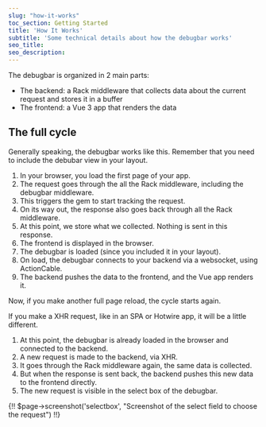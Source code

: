 ```yaml
---
slug: "how-it-works"
toc_section: Getting Started
title: 'How It Works'
subtitle: 'Some technical details about how the debugbar works'
seo_title:
seo_description: 
---
```


The debugbar is organized in 2 main parts:
- The backend: a Rack middleware that collects data about the current request and stores it in a buffer
- The frontend: a Vue 3 app that renders the data

## The full cycle

Generally speaking, the debugbar works like this. Remember that you need to include the debubar view in your layout.

1. In your browser, you load the first page of your app.
2. The request goes through the all the Rack middleware, including the debugbar middleware.
3. This triggers the gem to start tracking the request.
4. On its way out, the response also goes back through all the Rack middleware.
5. At this point, we store what we collected. Nothing is sent in this response.
6. The frontend is displayed in the browser.
7. The debugbar is loaded (since you included it in your layout).
8. On load, the debugbar connects to your backend via a websocket, using ActionCable.
9. The backend pushes the data to the frontend, and the Vue app renders it.

Now, if you make another full page reload, the cycle starts again.

If you make a XHR request, like in an SPA or Hotwire app, it will be a little different.

1. At this point, the debugbar is already loaded in the browser and connected to the backend.
2. A new request is made to the backend, via XHR.
3. It goes through the Rack middleware again, the same data is collected.
4. But when the response is sent back, the backend pushes this new data to the frontend directly.
5. The new request is visible in the select box of the debugbar.

{!! $page->screenshot('selectbox', "Screenshot of the select field to choose the request") !!}
